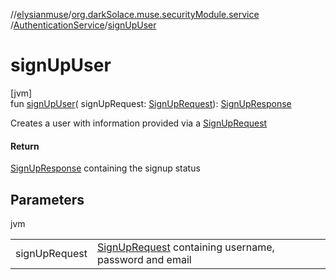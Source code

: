 //[elysianmuse](../../../index.md)/[org.darkSolace.muse.securityModule.service](../index.md)
/[AuthenticationService](index.md)/[signUpUser](sign-up-user.md)

# signUpUser

[jvm]\
fun [signUpUser](sign-up-user.md)(
signUpRequest: [SignUpRequest](../../org.darkSolace.muse.securityModule.model/-sign-up-request/index.md)): [SignUpResponse](../../org.darkSolace.muse.securityModule.model/-sign-up-response/index.md)

Creates a user with information provided via
a [SignUpRequest](../../org.darkSolace.muse.securityModule.model/-sign-up-request/index.md)

#### Return

[SignUpResponse](../../org.darkSolace.muse.securityModule.model/-sign-up-response/index.md) containing the signup status

## Parameters

jvm

| | |
|---|---|
| signUpRequest | [SignUpRequest](../../org.darkSolace.muse.securityModule.model/-sign-up-request/index.md) containing username, password and email |
